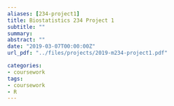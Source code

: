 ```yaml
---
aliases: [234-project1]
title: Biostatistics 234 Project 1
subtitle: ""
summary: 
abstract: ""
date: "2019-03-07T00:00:00Z"
url_pdf: "../files/projects/2019-m234-project1.pdf"

categories:
- coursework
tags:
- coursework
- R
---
```

